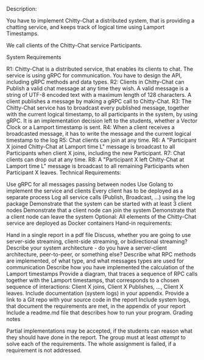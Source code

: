 Description:

You have to implement Chitty-Chat a distributed system, that is providing a chatting service, and keeps track of logical time using Lamport Timestamps.

We call clients of the Chitty-Chat service Participants.

System Requirements

R1: Chitty-Chat is a distributed service, that enables its clients to chat. The service is using gRPC for communication. You have to design the API, including gRPC methods and data types.
R2: Clients in Chitty-Chat can Publish a valid chat message at any time they wish. A valid message is a string of UTF-8 encoded text with a maximum length of 128 characters. A client publishes a message by making a gRPC call to Chitty-Chat.
R3: The Chitty-Chat service has to broadcast every published message, together with the current logical timestamp, to all participants in the system, by using gRPC. It is an implementation decision left to the students, whether a Vector Clock or a Lamport timestamp is sent.
R4: When a client receives a broadcasted message, it has to write the message and the current logical timestamp to the log
R5: Chat clients can join at any time.
R6: A "Participant X joined Chitty-Chat at Lamport time L" message is broadcast to all Participants when client X joins, including the new Participant.
R7: Chat clients can drop out at any time.
R8: A "Participant X left Chitty-Chat at Lamport time L" message is broadcast to all remaining Participants when Participant X leaves.
Technical Requirements:

Use gRPC for all messages passing between nodes
Use Golang to implement the service and clients
Every client has to be deployed as a separate process
Log all service calls (Publish, Broadcast, ...) using the log package
Demonstrate that the system can be started with at least 3 client nodes
Demonstrate that a client node can join the system
Demonstrate that a client node can leave the system
Optional: All elements of the Chitty-Chat service are deployed as Docker containers
Hand-in requirements:

Hand in a single report in a pdf file
Discuss, whether you are going to use server-side streaming, client-side streaming, or bidirectional streaming?
Describe your system architecture - do you have a server-client architecture, peer-to-peer, or something else?
Describe what RPC methods are implemented, of what type, and what messages types are used for communication
Describe how you have implemented the calculation of the Lamport timestamps
Provide a diagram, that traces a sequence of RPC calls together with the Lamport timestamps, that corresponds to a chosen sequence of interactions: Client X joins, Client X Publishes, ..., Client X leaves. Include documentation (system logs) in your appendix.
Provide a link to a Git repo with your source code in the report
Include system logs, that document the requirements are met, in the appendix of your report
Include a readme.md file that describes how to run your program.
Grading notes

Partial implementations may be accepted, if the students can reason what they should have done in the report.
The group must at least _attempt_ to solve each of the requirements. The whole assignment is failed, if a requirement is not addressed.
